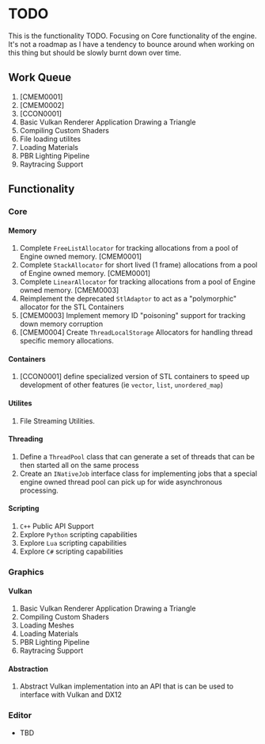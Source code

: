 # TODO

This is the functionality TODO. Focusing on Core functionality of the engine. It's not a roadmap as I have a tendency to bounce around when working on this thing but should be slowly burnt down over time.

## Work Queue

1. [CMEM0001]
1. [CMEM0002]
1. [CCON0001]
1. Basic Vulkan Renderer Application Drawing a Triangle
1. Compiling Custom Shaders
1. File loading utilites
1. Loading Materials
1. PBR Lighting Pipeline
1. Raytracing Support

## Functionality

### Core

#### Memory

1. Complete `FreeListAllocator` for tracking allocations from a pool of Engine owned memory. [CMEM0001]
1. Complete `StackAllocator` for short lived (1 frame) allocations from a pool of Engine owned memory. [CMEM0001]
1. Complete `LinearAllocator` for tracking allocations from a pool of Engine owned memory. [CMEM0003]
1. Reimplement the deprecated `StlAdaptor` to act as a "polymorphic" allocator for the STL Containers
1. [CMEM0003] Implement memory ID "poisoning" support for tracking down memory corruption
1. [CMEM0004] Create `ThreadLocalStorage` Allocators for handling thread specific memory allocations.

#### Containers

1. [CCON0001] define specialized version of STL containers to speed up development of other features (ie `vector`, `list`, `unordered_map`)

#### Utilites

1. File Streaming Utilities.

#### Threading

1. Define a `ThreadPool` class that can generate a set of threads that can be then started all on the same process
2. Create an `INativeJob` interface class for implementing jobs that a special engine owned thread pool can pick up for wide asynchronous processing.

#### Scripting

1. `C++` Public API Support
1. Explore `Python` scripting capabilities
1. Explore `Lua` scripting capabilities
1. Explore `C#` scripting capabilities

### Graphics

#### Vulkan

1. Basic Vulkan Renderer Application Drawing a Triangle
1. Compiling Custom Shaders
1. Loading Meshes
1. Loading Materials
1. PBR Lighting Pipeline
1. Raytracing Support

#### Abstraction

1. Abstract Vulkan implementation into an API that is can be used to interface with Vulkan and DX12

### Editor

- TBD